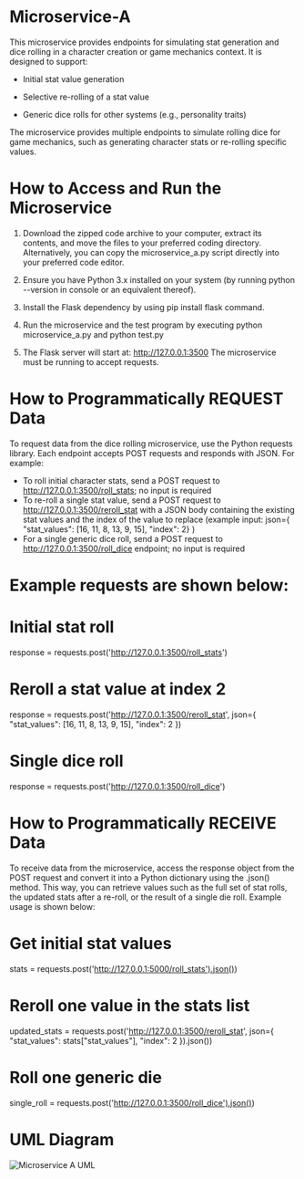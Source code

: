 # Microservice-A
This microservice provides endpoints for simulating stat generation and dice rolling in a character creation or game mechanics context. 
It is designed to support:

- Initial stat value generation

- Selective re-rolling of a stat value

- Generic dice rolls for other systems (e.g., personality traits)

The microservice provides multiple endpoints to simulate rolling dice for game mechanics, such as generating character stats or re-rolling specific values.

# How to Access and Run the Microservice
1. Download the zipped code archive to your computer, extract its contents, and move the files to your preferred coding directory. Alternatively, you can copy the microservice_a.py script directly into your preferred code editor. 
2. Ensure you have Python 3.x installed on your system (by running python --version in console or an equivalent thereof).
3. Install the Flask dependency by using pip install flask command. 
4. Run the microservice and the test program by executing python microservice_a.py and python test.py 

5. The Flask server will start at:
http://127.0.0.1:3500
The microservice must be running to accept requests.

# How to Programmatically REQUEST Data
To request data from the dice rolling microservice, use the Python requests library. Each endpoint accepts POST requests and responds with JSON. For example:
- To roll initial character stats, send a POST request to http://127.0.0.1:3500/roll_stats; no input is required 
- To re-roll a single stat value, send a POST request to http://127.0.0.1:3500/reroll_stat with a JSON body containing the existing stat values and the index of the value to replace (example input: json={
    "stat_values": [16, 11, 8, 13, 9, 15],
    "index": 2}
  )
- For a single generic dice roll, send a POST request to http://127.0.0.1:3500/roll_dice endpoint; no input is required 
# Example requests are shown below:

# Initial stat roll
response = requests.post('http://127.0.0.1:3500/roll_stats')

# Reroll a stat value at index 2
response = requests.post('http://127.0.0.1:3500/reroll_stat', json={
    "stat_values": [16, 11, 8, 13, 9, 15],
    "index": 2
})

# Single dice roll
response = requests.post('http://127.0.0.1:3500/roll_dice')

# How to Programmatically RECEIVE Data
To receive data from the microservice, access the response object from the POST request and convert it into a Python dictionary using the .json() method. This way, you can retrieve values such as the full set of stat rolls, the updated stats after a re-roll, or the result of a single die roll. Example usage is shown below:

# Get initial stat values
stats = requests.post('http://127.0.0.1:5000/roll_stats').json())

# Reroll one value in the stats list
updated_stats = requests.post('http://127.0.0.1:3500/reroll_stat', json={
    "stat_values": stats["stat_values"],
    "index": 2
}).json())

# Roll one generic die
single_roll = requests.post('http://127.0.0.1:3500/roll_dice').json())

# UML Diagram
![Microservice A UML](https://github.com/user-attachments/assets/c1af4cea-968e-42ec-afaf-fa72da8fa437)

